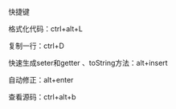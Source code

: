 快捷键

格式化代码：ctrl+alt+L

复制一行：ctrl+D

快速生成seter和getter 、toString方法：alt+insert

自动修正：alt+enter

查看源码：ctrl+alt+b




